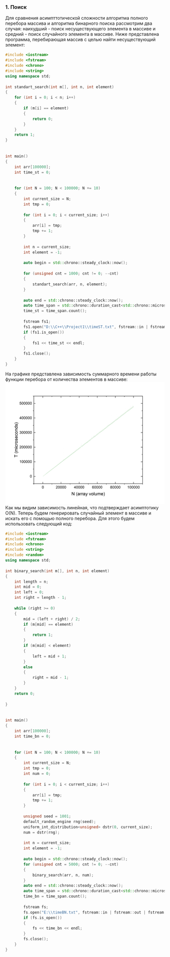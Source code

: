 ### 1. Поиск
Для сравнения асимпттотической сложности алгоритма полного перебора массива и алгоритма бинарного поиска рассмотрим два случая: наихудший - поиск несуществующего элемента в массиве и средний - поиск случайного элемента в массиве.
Ниже представлена программа, перебирающая массив с целью найти несуществующий элемент:
```C++
#include <iostream>
#include <fstream>
#include <chrono>
#include <string>
using namespace std;

int standart_search(int m[], int n, int element)
{
	for (int i = 0; i < n; i++)
	{
		if (m[i] == element)
		{
			return 0;
		}
	}
	return 1;
}


int main()
{
	int arr[100000];
	int time_st = 0;


	for (int N = 100; N < 100000; N += 10)
	{
		int current_size = N;
		int tmp = 0;

		for (int i = 0; i < current_size; i++)
		{
			arr[i] = tmp;
			tmp += 1;
		}

		int n = current_size;
		int element = -1;

		auto begin = std::chrono::steady_clock::now();

		for (unsigned cnt = 1000; cnt != 0; --cnt)
		{
			standart_search(arr, n, element);
		}

		auto end = std::chrono::steady_clock::now();
		auto time_span = std::chrono::duration_cast<std::chrono::microseconds>(end - begin);
		time_st = time_span.count();

		fstream fs1;
		fs1.open("D:\\C++\\Project1\\timeST.txt", fstream::in | fstream::out | fstream::app);
		if (fs1.is_open())
		{
			fs1 << time_st << endl;
		}
		fs1.close();
	}
}

```
На графике представлена зависимость суммарного времени работы функции перебора от количества элементов в массиве:
![Текст с описанием картинки](StandartTime(graph)_page-0001.jpg)
Как мы видим зависимость линейная, что подтверждает асимптотику O(N).
Теперь будем генерировать случайный элемент в массиве и искать его с помощью полного перебора. Для этого будем использовать следующий код:
```C++
#include <iostream>
#include <fstream>
#include <chrono>
#include <string>
#include <random>
using namespace std;

int binary_search(int m[], int n, int element)
{
	int length = n;
	int mid = 0;
	int left = 0;
	int right = length - 1;

	while (right >= 0)
	{
		mid = (left + right) / 2;
		if (m[mid] == element)
		{
			return 1;
		}
		if (m[mid] < element)
		{
			left = mid + 1;
		}
		else
		{
			right = mid - 1;
		}
	}
	return 0;

}


int main()
{
	int arr[100000];
	int time_bn = 0;


	for (int N = 100; N < 100000; N += 10)
	{
		int current_size = N;
		int tmp = 0;
		int num = 0;

		for (int i = 0; i < current_size; i++)
		{
			arr[i] = tmp;
			tmp += 1;
		}

		unsigned seed = 1001;
		default_random_engine rng(seed);
		uniform_int_distribution<unsigned> dstr(0, current_size);
		num = dstr(rng);

		int n = current_size;
		int element = -1;

		auto begin = std::chrono::steady_clock::now();
		for (unsigned cnt = 5000; cnt != 0; --cnt)
		{
			binary_search(arr, n, num);
		}
		auto end = std::chrono::steady_clock::now();
		auto time_span = std::chrono::duration_cast<std::chrono::microseconds>(end - begin);
		time_bn = time_span.count();

		fstream fs;
		fs.open("E:\\timeBN.txt", fstream::in | fstream::out | fstream::app);
		if (fs.is_open())
		{
			fs << time_bn << endl;
		}
		fs.close();
	}
}

```
